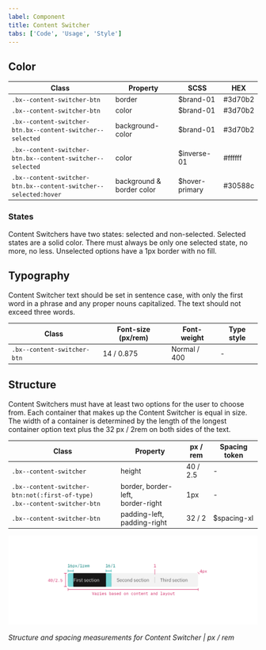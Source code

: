 ```yaml
---
label: Component
title: Content Switcher
tabs: ['Code', 'Usage', 'Style']
---
```


## Color

| Class                                                            | Property                  | SCSS           | HEX     |
| ---------------------------------------------------------------- | ------------------------- | -------------- | ------- |
| `.bx--content-switcher-btn`                                      | border                    | $brand-01      | #3d70b2 |
| `.bx--content-switcher-btn`                                      | color                     | $brand-01      | #3d70b2 |
| `.bx--content-switcher-btn.bx--content-switcher--selected`       | background-color          | $brand-01      | #3d70b2 |
| `.bx--content-switcher-btn.bx--content-switcher--selected`       | color                     | $inverse-01    | #ffffff |
| `.bx--content-switcher-btn.bx--content-switcher--selected:hover` | background & border color | $hover-primary | #30588c |

### States

Content Switchers have two states: selected and non-selected. Selected states are a solid color. There must always be only one selected state, no more, no less. Unselected options have a 1px border with no fill.

## Typography

Content Switcher text should be set in sentence case, with only the first word in a phrase and any proper nouns capitalized. The text should not exceed three words.

| Class                       | Font-size (px/rem) | Font-weight  | Type style |
| --------------------------- | ------------------ | ------------ | ---------- |
| `.bx--content-switcher-btn` | 14 / 0.875         | Normal / 400 | -          |

## Structure

Content Switchers must have at least two options for the user to choose from. Each container that makes up the Content Switcher is equal in size. The width of a container is determined by the length of the longest container option text plus the 32 px / 2rem on both sides of the text.

| Class                                                                             | Property                                | px / rem | Spacing token |
| --------------------------------------------------------------------------------- | --------------------------------------- | -------- | ------------- |
| `.bx--content-switcher`                                                           | height                                  | 40 / 2.5 | -             |
| `.bx--content-switcher-btn:not(:first-of-type)` </br> `.bx--content-switcher-btn` | border, border-left, </br> border-right | 1px      | -             |
| `.bx--content-switcher-btn`                                                       | padding-left, padding-right             | 32 / 2   | $spacing-xl   |

<div class="image-component">
    <img src="images/content-switcher-style-1.png" alt="Content switcher structure and spacing measurements" />
</div>
    
_Structure and spacing measurements for Content Switcher | px / rem_
